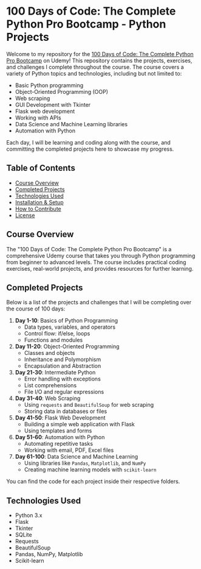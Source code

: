 # 100 Days of Code: The Complete Python Pro Bootcamp - Python Projects

Welcome to my repository for the [100 Days of Code: The Complete Python Pro Bootcamp](https://www.udemy.com/course/100-days-of-code/) on Udemy! This repository contains the projects, exercises, and challenges I complete throughout the course. The course covers a variety of Python topics and technologies, including but not limited to:

- Basic Python programming
- Object-Oriented Programming (OOP)
- Web scraping
- GUI Development with Tkinter
- Flask web development
- Working with APIs
- Data Science and Machine Learning libraries
- Automation with Python

Each day, I will be learning and coding along with the course, and committing the completed projects here to showcase my progress.

## Table of Contents

- [Course Overview](#course-overview)
- [Completed Projects](#completed-projects)
- [Technologies Used](#technologies-used)
- [Installation & Setup](#installation-setup)
- [How to Contribute](#how-to-contribute)
- [License](#license)

## Course Overview

The "100 Days of Code: The Complete Python Pro Bootcamp" is a comprehensive Udemy course that takes you through Python programming from beginner to advanced levels. The course includes practical coding exercises, real-world projects, and provides resources for further learning.

## Completed Projects

Below is a list of the projects and challenges that I will be completing over the course of 100 days:

1. **Day 1-10**: Basics of Python Programming
   - Data types, variables, and operators
   - Control flow: if/else, loops
   - Functions and modules
2. **Day 11-20**: Object-Oriented Programming
   - Classes and objects
   - Inheritance and Polymorphism
   - Encapsulation and Abstraction
3. **Day 21-30**: Intermediate Python
   - Error handling with exceptions
   - List comprehensions
   - File I/O and regular expressions
4. **Day 31-40**: Web Scraping
   - Using `requests` and `BeautifulSoup` for web scraping
   - Storing data in databases or files
5. **Day 41-50**: Flask Web Development
   - Building a simple web application with Flask
   - Using templates and forms
6. **Day 51-60**: Automation with Python
   - Automating repetitive tasks
   - Working with email, PDF, Excel files
7. **Day 61-100**: Data Science and Machine Learning
   - Using libraries like `Pandas`, `Matplotlib`, and `NumPy`
   - Creating machine learning models with `scikit-learn`

You can find the code for each project inside their respective folders.

## Technologies Used

- Python 3.x
- Flask
- Tkinter
- SQLite
- Requests
- BeautifulSoup
- Pandas, NumPy, Matplotlib
- Scikit-learn
